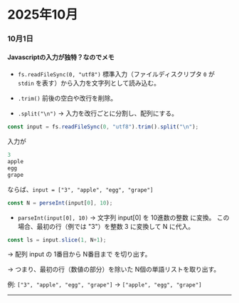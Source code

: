 # 2025年10月

### 10月1日

#### Javascriptの入力が独特？なのでメモ

- `fs.readFileSync(0, "utf8")`
標準入力（ファイルディスクリプタ `0` が `stdin` を表す）から入力を文字列として読み込む。

- `.trim()`
前後の空白や改行を削除。

- `.split("\n")`
→ 入力を改行ごとに分割し、配列にする。


```javascript
const input = fs.readFileSync(0, "utf8").trim().split("\n");
```

入力が
```java
3
apple
egg
grape

```
ならば、`input = ["3", "apple", "egg", "grape"]`

```javascript
const N = perseInt(input[0], 10);
```

- `parseInt(input[0], 10)`
→ 文字列 input[0] を 10進数の整数 に変換。
この場合、最初の行（例では "3"）を整数 3 に変換して N に代入。


```javascript
const ls = input.slice(1, N+1);
```
→ 配列 input の 1番目から N番目まで を切り出す。


→ つまり、最初の行（数値の部分）を除いた N個の単語リストを取り出す。


例: `["3", "apple", "egg", "grape"]` → `["apple", "egg", "grape"]`

---